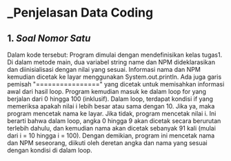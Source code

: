 # _Penjelasan Data Coding

## 1. _Soal Nomor Satu_
Dalam kode tersebut:
Program dimulai dengan mendefinisikan kelas tugas1.
Di dalam metode main, dua variabel string name dan NPM dideklarasikan dan diinisialisasi dengan nilai yang sesuai.
Informasi nama dan NPM kemudian dicetak ke layar menggunakan System.out.println.
Ada juga garis pemisah "================" yang dicetak untuk memisahkan informasi awal dari hasil loop.
Program kemudian masuk ke dalam loop for yang berjalan dari 0 hingga 100 (inklusif).
Dalam loop, terdapat kondisi if yang memeriksa apakah nilai i lebih besar atau sama dengan 10. Jika ya, maka program mencetak nama ke layar. Jika tidak, program mencetak nilai i.
Ini berarti bahwa dalam loop, angka 0 hingga 9 akan dicetak secara berurutan terlebih dahulu, dan kemudian nama akan dicetak sebanyak 91 kali (mulai dari i = 10 hingga i = 100).
Dengan demikian, program ini mencetak nama dan NPM seseorang, diikuti oleh deretan angka dan nama yang sesuai dengan kondisi di dalam loop.
